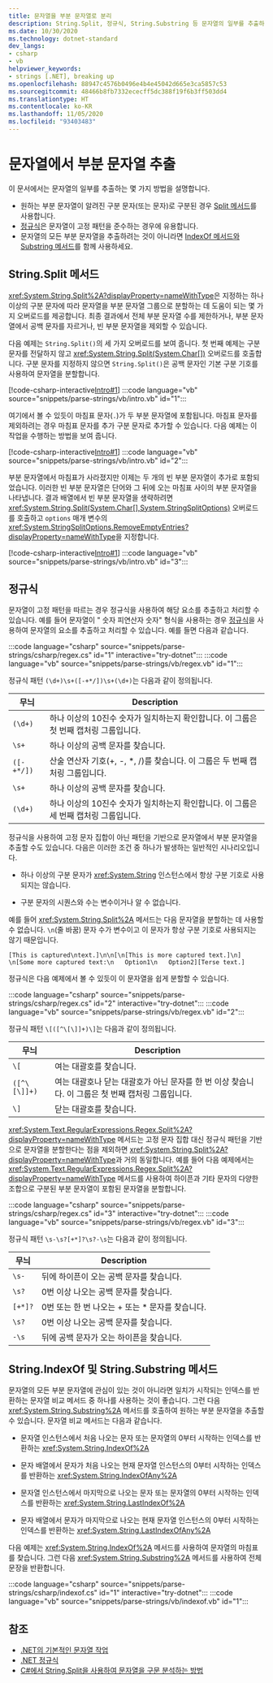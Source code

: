 ```yaml
---
title: 문자열을 부분 문자열로 분리
description: String.Split, 정규식, String.Substring 등 문자열의 일부를 추출하는 다양한 방법에 대해 알아봅니다.
ms.date: 10/30/2020
ms.technology: dotnet-standard
dev_langs:
- csharp
- vb
helpviewer_keywords:
- strings [.NET], breaking up
ms.openlocfilehash: 88947c4576b0496e4b4e45042d665e3ca5857c53
ms.sourcegitcommit: 48466b8fb7332ececff5dc388f19f6b3ff503dd4
ms.translationtype: HT
ms.contentlocale: ko-KR
ms.lasthandoff: 11/05/2020
ms.locfileid: "93403483"
---
```

# <a name="extract-substrings-from-a-string"></a>문자열에서 부분 문자열 추출

이 문서에서는 문자열의 일부를 추출하는 몇 가지 방법을 설명합니다.

- 원하는 부분 문자열이 알려진 구분 문자(또는 문자)로 구분된 경우 [Split 메서드](#stringsplit-method)를 사용합니다.
- [정규식](#regular-expressions)은 문자열이 고정 패턴을 준수하는 경우에 유용합니다.
- 문자열의 모든 부분 문자열을 추출하려는 것이 아니라면 [IndexOf 메서드와 Substring 메서드](#stringindexof-and-stringsubstring-methods)를 함께 사용하세요.

## <a name="stringsplit-method"></a>String.Split 메서드

<xref:System.String.Split%2A?displayProperty=nameWithType>은 지정하는 하나 이상의 구분 문자에 따라 문자열을 부분 문자열 그룹으로 분할하는 데 도움이 되는 몇 가지 오버로드를 제공합니다. 최종 결과에서 전체 부분 문자열 수를 제한하거나, 부분 문자열에서 공백 문자를 자르거나, 빈 부분 문자열을 제외할 수 있습니다.

다음 예제는 `String.Split()`의 세 가지 오버로드를 보여 줍니다. 첫 번째 예제는 구분 문자를 전달하지 않고 <xref:System.String.Split(System.Char[])> 오버로드를 호출합니다. 구분 문자를 지정하지 않으면 `String.Split()`은 공백 문자인 기본 구분 기호를 사용하여 문자열을 분할합니다.

[!code-csharp-interactive[Intro#1](snippets/parse-strings/csharp/intro.cs#1)]
:::code language="vb" source="snippets/parse-strings/vb/intro.vb" id="1":::

여기에서 볼 수 있듯이 마침표 문자(`.`)가 두 부분 문자열에 포함됩니다. 마침표 문자를 제외하려는 경우 마침표 문자를 추가 구분 문자로 추가할 수 있습니다. 다음 예제는 이 작업을 수행하는 방법을 보여 줍니다.

[!code-csharp-interactive[Intro#1](snippets/parse-strings/csharp/intro.cs#2)]
:::code language="vb" source="snippets/parse-strings/vb/intro.vb" id="2":::

부분 문자열에서 마침표가 사라졌지만 이제는 두 개의 빈 부분 문자열이 추가로 포함되었습니다. 이러한 빈 부분 문자열은 단어와 그 뒤에 오는 마침표 사이의 부분 문자열을 나타냅니다. 결과 배열에서 빈 부분 문자열을 생략하려면 <xref:System.String.Split(System.Char[],System.StringSplitOptions)> 오버로드를 호출하고 `options` 매개 변수의 <xref:System.StringSplitOptions.RemoveEmptyEntries?displayProperty=nameWithType>을 지정합니다.

[!code-csharp-interactive[Intro#1](snippets/parse-strings/csharp/intro.cs#3)]
:::code language="vb" source="snippets/parse-strings/vb/intro.vb" id="3":::

## <a name="regular-expressions"></a>정규식

문자열이 고정 패턴을 따르는 경우 정규식을 사용하여 해당 요소를 추출하고 처리할 수 있습니다. 예를 들어 문자열이 "  숫자 피연산자 숫자" 형식을 사용하는 경우 [정규식](regular-expressions.md)을 사용하여 문자열의 요소를 추출하고 처리할 수 있습니다. 예를 들면 다음과 같습니다.

:::code language="csharp" source="snippets/parse-strings/csharp/regex.cs" id="1" interactive="try-dotnet":::
:::code language="vb" source="snippets/parse-strings/vb/regex.vb" id="1":::

정규식 패턴 `(\d+)\s+([-+*/])\s+(\d+)`는 다음과 같이 정의됩니다.

|무늬|Description|
|-------------|-----------------|
|`(\d+)`|하나 이상의 10진수 숫자가 일치하는지 확인합니다. 이 그룹은 첫 번째 캡처링 그룹입니다.|
|`\s+`|하나 이상의 공백 문자를 찾습니다.|
|`([-+*/])`|산술 연산자 기호(+, -, *, /)를 찾습니다. 이 그룹은 두 번째 캡처링 그룹입니다.|
|`\s+`|하나 이상의 공백 문자를 찾습니다.|
|`(\d+)`|하나 이상의 10진수 숫자가 일치하는지 확인합니다. 이 그룹은 세 번째 캡처링 그룹입니다.|

정규식을 사용하여 고정 문자 집합이 아닌 패턴을 기반으로 문자열에서 부분 문자열을 추출할 수도 있습니다. 다음은 이러한 조건 중 하나가 발생하는 일반적인 시나리오입니다.

- 하나 이상의 구분 문자가 <xref:System.String> 인스턴스에서 항상 구분 기호로 사용되지는 않습니다.

- 구분 문자의 시퀀스와 수는 변수이거나 알 수 없습니다.

예를 들어 <xref:System.String.Split%2A> 메서드는 다음 문자열을 분할하는 데 사용할 수 없습니다. `\n`(줄 바꿈) 문자 수가 변수이고 이 문자가 항상 구분 기호로 사용되지는 않기 때문입니다.

```text
[This is captured\ntext.]\n\n[\n[This is more captured text.]\n]
\n[Some more captured text:\n   Option1\n   Option2][Terse text.]
```

정규식은 다음 예제에서 볼 수 있듯이 이 문자열을 쉽게 분할할 수 있습니다.

:::code language="csharp" source="snippets/parse-strings/csharp/regex.cs" id="2" interactive="try-dotnet":::
:::code language="vb" source="snippets/parse-strings/vb/regex.vb" id="2":::

정규식 패턴 `\[([^\[\]]+)\]`는 다음과 같이 정의됩니다.

|무늬|Description|
|-------------|-----------------|
|`\[`|여는 대괄호를 찾습니다.|
|`([^\[\]]+)`|여는 대괄호나 닫는 대괄호가 아닌 문자를 한 번 이상 찾습니다. 이 그룹은 첫 번째 캡처링 그룹입니다.|
|`\]`|닫는 대괄호를 찾습니다.|

<xref:System.Text.RegularExpressions.Regex.Split%2A?displayProperty=nameWithType> 메서드는 고정 문자 집합 대신 정규식 패턴을 기반으로 문자열을 분할한다는 점을 제외하면 <xref:System.String.Split%2A?displayProperty=nameWithType>과 거의 동일합니다. 예를 들어 다음 예제에서는 <xref:System.Text.RegularExpressions.Regex.Split%2A?displayProperty=nameWithType> 메서드를 사용하여 하이픈과 기타 문자의 다양한 조합으로 구분된 부분 문자열이 포함된 문자열을 분할합니다.

:::code language="csharp" source="snippets/parse-strings/csharp/regex.cs" id="3" interactive="try-dotnet":::
:::code language="vb" source="snippets/parse-strings/vb/regex.vb" id="3":::

정규식 패턴 `\s-\s?[+*]?\s?-\s`는 다음과 같이 정의됩니다.

|무늬|Description|
|-------------|-----------------|
|`\s-`|뒤에 하이픈이 오는 공백 문자를 찾습니다.|
|`\s?`|0번 이상 나오는 공백 문자를 찾습니다.|
|`[+*]?`|0번 또는 한 번 나오는 + 또는 * 문자를 찾습니다.|
|`\s?`|0번 이상 나오는 공백 문자를 찾습니다.|
|`-\s`|뒤에 공백 문자가 오는 하이픈을 찾습니다.|

## <a name="stringindexof-and-stringsubstring-methods"></a>String.IndexOf 및 String.Substring 메서드

문자열의 모든 부분 문자열에 관심이 있는 것이 아니라면 일치가 시작되는 인덱스를 반환하는 문자열 비교 메서드 중 하나를 사용하는 것이 좋습니다. 그런 다음 <xref:System.String.Substring%2A> 메서드를 호출하여 원하는 부분 문자열을 추출할 수 있습니다. 문자열 비교 메서드는 다음과 같습니다.

- 문자열 인스턴스에서 처음 나오는 문자 또는 문자열의 0부터 시작하는 인덱스를 반환하는 <xref:System.String.IndexOf%2A>

- 문자 배열에서 문자가 처음 나오는 현재 문자열 인스턴스의 0부터 시작하는 인덱스를 반환하는 <xref:System.String.IndexOfAny%2A>

- 문자열 인스턴스에서 마지막으로 나오는 문자 또는 문자열의 0부터 시작하는 인덱스를 반환하는 <xref:System.String.LastIndexOf%2A>

- 문자 배열에서 문자가 마지막으로 나오는 현재 문자열 인스턴스의 0부터 시작하는 인덱스를 반환하는 <xref:System.String.LastIndexOfAny%2A>

다음 예제는 <xref:System.String.IndexOf%2A> 메서드를 사용하여 문자열의 마침표를 찾습니다. 그런 다음 <xref:System.String.Substring%2A> 메서드를 사용하여 전체 문장을 반환합니다.

:::code language="csharp" source="snippets/parse-strings/csharp/indexof.cs" id="1" interactive="try-dotnet":::
:::code language="vb" source="snippets/parse-strings/vb/indexof.vb" id="1":::

## <a name="see-also"></a>참조

- [.NET의 기본적인 문자열 작업](basic-string-operations.md)
- [.NET 정규식](regular-expressions.md)
- [C#에서 String.Split을 사용하여 문자열을 구문 분석하는 방법](../../csharp/how-to/parse-strings-using-split.md)
